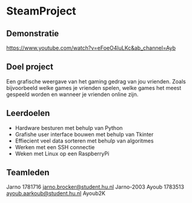 # SteamProject

## Demonstratie
https://www.youtube.com/watch?v=eFoeO4IuLKc&ab_channel=Ayb

## Doel project
Een grafische weergave van het gaming gedrag van jou vrienden.
Zoals bijvoorbeeld welke games je vrienden spelen, welke games
het meest gespeeld worden en wanneer je vrienden online zijn.

## Leerdoelen

- Hardware besturen met behulp van Python
- Grafishe user interface bouwen met behulp van Tkinter
- Effiecient veel data sorteren met behulp van algoritmes 
- Werken met een SSH connectie
- Weken met Linux op een RaspberryPi

## Teamleden
Jarno   1781716 jarno.brocker@student.hu.nl   Jarno-2003
Ayoub   1783513 ayoub.aarkoub@student.hu.nl   Ayoub2K
